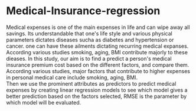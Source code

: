 # Medical-Insurance-regression
Medical expenses is one of the main expenses in life and can wipe away all savings. Its understandable that one's life style and various physical parameters dictates diseases sucha as diabetes and hypertension
or cancer. one can have these ailments dictating recurring medical expanses. According various studies smoking, aging, BMI contribute majorly to these dieases. In this study, our aim is to find a predict a person's medical insurance premium cost based on the different factors, and compare them. 
According various studies, major factors that contribute to higher expenses in personal medical care include smoking, aging, BMI.  
Then we use the prominent attributes as predictors to predict medical expenses by creating linear regression models to see which model gives a better prediction based on the factors
selected, RMSE is the parameter by which model will be evaluated.
